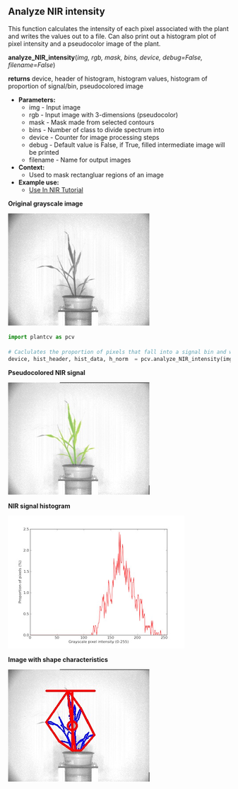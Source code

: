 ## Analyze NIR intensity

This function calculates the intensity of each pixel associated with the plant and writes 
the values out to a file. Can also print out a histogram plot of pixel intensity and a pseudocolor image of the plant.

**analyze_NIR_intensity**(*img, rgb, mask, bins, device, debug=False, filename=False*)

**returns** device, header of histogram, histogram values, histogram of proportion of signal/bin, pseudocolored image

- **Parameters:**
    - img - Input image
    - rgb - Input image with 3-dimensions (pseudocolor)
    - mask - Mask made from selected contours
    - bins - Number of class to divide spectrum into
    - device - Counter for image processing steps
    - debug - Default value is False, if True, filled intermediate image will be printed
    - filename - Name for output images
- **Context:**
    - Used to mask rectangluar regions of an image
- **Example use:**
    - [Use In NIR Tutorial](nir_tutorial.md)

**Original grayscale image**

![Screenshot](img/documentation_images/analyze_NIR_intensity/original_image.jpg)

```python
import plantcv as pcv

# Caclulates the proportion of pixels that fall into a signal bin and writes the values to a file. Also provides a histogram of this data and a pseudocolored image of the plant.
device, hist_header, hist_data, h_norm  = pcv.analyze_NIR_intensity(img, rgb, mask, 256, device, debug=True, filename="pseudocolored_plant")
```

**Pseudocolored NIR signal**

![Screenshot](img/documentation_images/analyze_NIR_intensity/pseudocolored_image.jpg)

**NIR signal histogram**

![Screenshot](img/documentation_images/analyze_NIR_intensity/nir_histogram.jpg)

**Image with shape characteristics**

![Screenshot](img/documentation_images/analyze_NIR_intensity/shapes.jpg)

